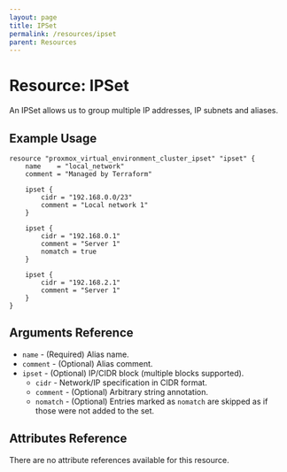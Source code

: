 ```yaml
---
layout: page
title: IPSet
permalink: /resources/ipset
parent: Resources
---
```


# Resource: IPSet

An IPSet allows us to group multiple IP addresses, IP subnets and aliases.

## Example Usage

```
resource "proxmox_virtual_environment_cluster_ipset" "ipset" {
	name    = "local_network"
	comment = "Managed by Terraform"
    
    ipset {
        cidr = "192.168.0.0/23"
        comment = "Local network 1"
    }
    
    ipset {
        cidr = "192.168.0.1"
        comment = "Server 1"
        nomatch = true
    }
    
    ipset {
        cidr = "192.168.2.1"
        comment = "Server 1"
    }
}
```

## Arguments Reference

* `name` - (Required) Alias name.
* `comment` - (Optional) Alias comment.
* `ipset` - (Optional) IP/CIDR block (multiple blocks supported).
    * `cidr` - Network/IP specification in CIDR format.
    * `comment` - (Optional) Arbitrary string annotation.
    * `nomatch` -  (Optional) Entries marked as `nomatch` are skipped as if those were not added to the set.

## Attributes Reference

There are no attribute references available for this resource.
